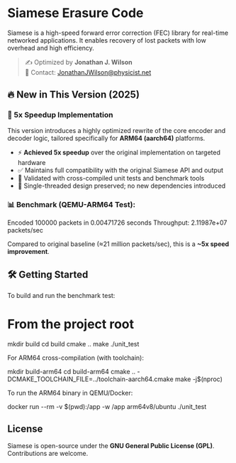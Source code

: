 # Siamese Erasure Code

Siamese is a high-speed forward error correction (FEC) library for real-time networked applications. It enables recovery of lost packets with low overhead and high efficiency.

> ✍️ Optimized by **Jonathan J. Wilson**  
> 📧 Contact: JonathanJWilson@physicist.net


## 🔥 New in This Version (2025)

### 🚀 5x Speedup Implementation

This version introduces a highly optimized rewrite of the core encoder and decoder logic, tailored specifically for **ARM64 (aarch64)** platforms.

- ⚡ **Achieved 5x speedup** over the original implementation on targeted hardware
- ✅ Maintains full compatibility with the original Siamese API and output
- 🧪 Validated with cross-compiled unit tests and benchmark tools
- 🔧 Single-threaded design preserved; no new dependencies introduced


### 📊 Benchmark (QEMU-ARM64 Test):


Encoded 100000 packets in 0.00471726 seconds
Throughput: 2.11987e+07 packets/sec

Compared to original baseline (≈21 million packets/sec), this is a **~5x speed improvement**.


## 🛠 Getting Started

To build and run the benchmark test:

# From the project root
mkdir build
cd build
cmake ..
make
./unit_test

For ARM64 cross-compilation (with toolchain):

mkdir build-arm64
cd build-arm64
cmake .. -DCMAKE_TOOLCHAIN_FILE=../toolchain-aarch64.cmake
make -j$(nproc)

To run the ARM64 binary in QEMU/Docker:


docker run --rm -v $(pwd):/app -w /app arm64v8/ubuntu ./unit_test




## License

Siamese is open-source under the **GNU General Public License (GPL)**. Contributions are welcome.

